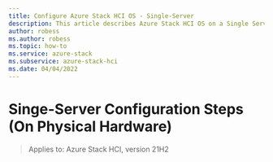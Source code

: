 ```yaml
---
title: Configure Azure Stack HCI OS - Single-Server 
description: This article describes Azure Stack HCI OS on a Single Server
author: robess
ms.author: robess
ms.topic: how-to
ms.service: azure-stack
ms.subservice: azure-stack-hci
ms.date: 04/04/2022
---
```


# **Singe-Server Configuration Steps (On Physical Hardware)**
> Applies to: Azure Stack HCI, version 21H2

